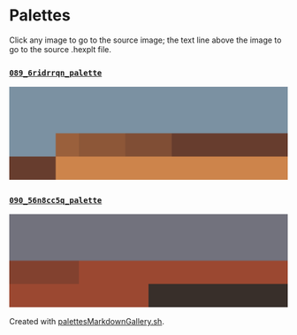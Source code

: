 # Palettes

Click any image to go to the source image; the text line above the image to go to the source .hexplt file.

### [`089_6ridrrqn_palette`](089_6ridrrqn_palette.hexplt)

[ ![089_6ridrrqn_palette.png](089_6ridrrqn_palette.png) ](089_6ridrrqn_palette.png)

### [`090_56n8cc5q_palette`](090_56n8cc5q_palette.hexplt)

[ ![090_56n8cc5q_palette.png](090_56n8cc5q_palette.png) ](090_56n8cc5q_palette.png)

Created with [palettesMarkdownGallery.sh](https://github.com/earthbound19/_ebDev/blob/master/scripts/imgAndVideo/palettesMarkdownGallery.sh).